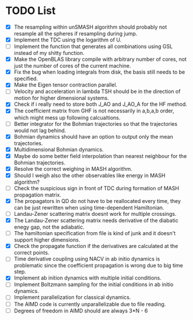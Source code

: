 # TODO List

- [x] The resampling within unSMASH algorithm should probably not resample all the spheres if resampling during jump.
- [x] Implement the TDC using the logarithm of U.
- [ ] Implement the function that generates all combinations using GSL instead of my shitty function.
- [x] Make the OpenBLAS library compile with arbitrary number of cores, not just the number of cores of the current machine.
- [x] Fix the bug when loading integrals from disk, the basis still needs to be specified.
- [x] Make the Eigen tensor contraction parallel.
- [ ] Velocity and acceleration in lambda TSH should be in the direction of motion for higher dimensional systems.
- [x] Check if i really need to store both J_AO and J_AO_A for the HF method.
- [x] The coefficient matrix from GHF is not necessarily in a,b,a,b order, which might mess up following calcualtions.
- [ ] Better integrator for the Bohmian trajectories so that the trajectories would not lag behind.
- [x] Bohmian dynamics should have an option to output only the mean trajectories.
- [x] Multidimensional Bohmian dynamics.
- [x] Maybe do some better field interpolation than nearest neighbour for the Bohmian trajectories.
- [x] Resolve the correct weighing in MASH algorithm.
- [x] Should I weigh also the other observables like energy in MASH algorithm?
- [ ] Check the suspicious sign in front of TDC during formation of MASH propagation matrix.
- [x] The propagators in QD do not have to be reallocated every time, they can be just rewritten when using time-dependent Hamiltonian.
- [ ] Landau-Zener scattering matrix doesnt work for multiple crossings.
- [x] The Landau-Zener scattering matrix needs derivative of the diabatic enegy gap, not the adiabatic.
- [ ] The hamiltonian specification from file is kind of junk and it doesn't support higher dimensions.
- [x] Check the propagate function if the derivatives are calculated at the correct points.
- [ ] Time derivative coupling using NACV in ab initio dynamics is problematic since the coefficient propagation is wrong due to big time step.
- [x] Implement ab inition dynamics with multiple initial conditions.
- [ ] Implement Boltzmann sampling for the initial conditions in ab initio dynamics.
- [ ] Implement parallelization for classical dynamics.
- [ ] The AIMD code is currently unparallelizable due to file reading.
- [ ] Degrees of freedom in AIMD should are always 3*N - 6
